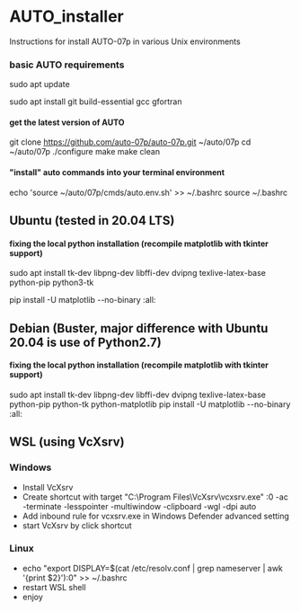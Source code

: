 # AUTO_installer
Instructions for install AUTO-07p in various Unix environments
### basic AUTO requirements
sudo apt update

sudo apt install git build-essential gcc gfortran 

#### get the latest version of AUTO
git clone https://github.com/auto-07p/auto-07p.git ~/auto/07p
cd ~/auto/07p
./configure 
make
make clean

#### "install" auto commands into your terminal environment
echo 'source ~/auto/07p/cmds/auto.env.sh' >> ~/.bashrc
source ~/.bashrc

## Ubuntu (tested in  20.04 LTS)
#### fixing the local python installation (recompile matplotlib with tkinter support)
sudo apt install tk-dev libpng-dev libffi-dev dvipng texlive-latex-base python-pip python3-tk

pip install -U matplotlib --no-binary :all:


## Debian (Buster, major difference with Ubuntu 20.04 is use of Python2.7)
#### fixing the local python installation (recompile matplotlib with tkinter support)
sudo apt install tk-dev libpng-dev libffi-dev dvipng texlive-latex-base python-pip python-tk python-matplotlib
pip install -U matplotlib --no-binary :all:

## WSL (using VcXsrv)
### Windows
- Install VcXsrv
- Create shortcut with target "C:\Program Files\VcXsrv\vcxsrv.exe" :0 -ac -terminate -lesspointer -multiwindow -clipboard -wgl -dpi auto
- Add inbound rule for vcxsrv.exe in Windows Defender advanced setting
- start VcXsrv by click shortcut
### Linux
- echo "export DISPLAY=$(cat /etc/resolv.conf | grep nameserver | awk '{print $2}'):0" >> ~/.bashrc
- restart WSL shell
- enjoy
